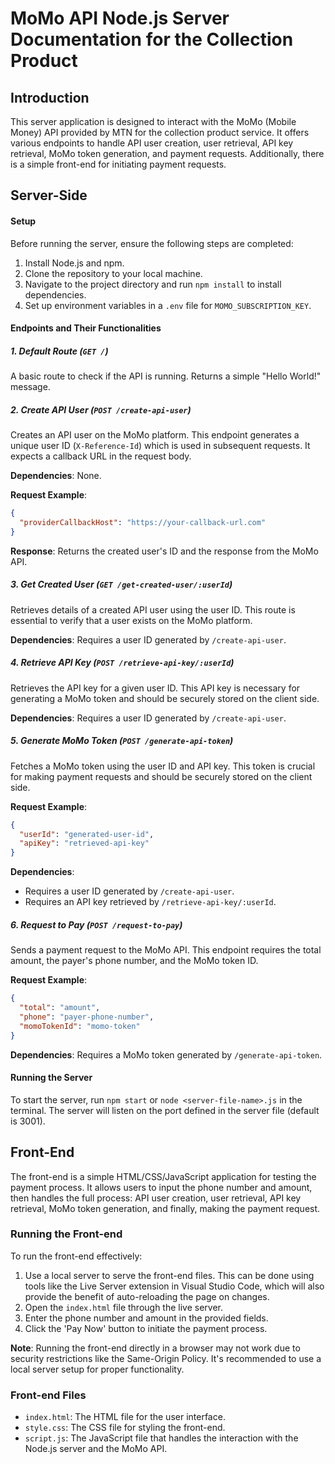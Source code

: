 # MoMo API Node.js Server Documentation for the Collection Product

## Introduction

This server application is designed to interact with the MoMo (Mobile Money) API provided by MTN for the collection product service. It offers various endpoints to handle API user creation, user retrieval, API key retrieval, MoMo token generation, and payment requests. Additionally, there is a simple front-end for initiating payment requests.

## Server-Side

#### Setup

Before running the server, ensure the following steps are completed:

1. Install Node.js and npm.
2. Clone the repository to your local machine.
3. Navigate to the project directory and run `npm install` to install dependencies.
4. Set up environment variables in a `.env` file for `MOMO_SUBSCRIPTION_KEY`.

#### Endpoints and Their Functionalities

##### 1. Default Route (`GET /`)

A basic route to check if the API is running. Returns a simple "Hello World!" message.

##### 2. Create API User (`POST /create-api-user`)

Creates an API user on the MoMo platform. This endpoint generates a unique user ID (`X-Reference-Id`) which is used in subsequent requests. It expects a callback URL in the request body.

**Dependencies**: None.

**Request Example**:

```json
{
  "providerCallbackHost": "https://your-callback-url.com"
}
```

**Response**: Returns the created user's ID and the response from the MoMo API.

##### 3. Get Created User (`GET /get-created-user/:userId`)

Retrieves details of a created API user using the user ID. This route is essential to verify that a user exists on the MoMo platform.

**Dependencies**: Requires a user ID generated by `/create-api-user`.

##### 4. Retrieve API Key (`POST /retrieve-api-key/:userId`)

Retrieves the API key for a given user ID. This API key is necessary for generating a MoMo token and should be securely stored on the client side.

**Dependencies**: Requires a user ID generated by `/create-api-user`.

##### 5. Generate MoMo Token (`POST /generate-api-token`)

Fetches a MoMo token using the user ID and API key. This token is crucial for making payment requests and should be securely stored on the client side.

**Request Example**:

```json
{
  "userId": "generated-user-id",
  "apiKey": "retrieved-api-key"
}
```

**Dependencies**:

- Requires a user ID generated by `/create-api-user`.
- Requires an API key retrieved by `/retrieve-api-key/:userId`.

##### 6. Request to Pay (`POST /request-to-pay`)

Sends a payment request to the MoMo API. This endpoint requires the total amount, the payer's phone number, and the MoMo token ID.

**Request Example**:

```json
{
  "total": "amount",
  "phone": "payer-phone-number",
  "momoTokenId": "momo-token"
}
```

**Dependencies**: Requires a MoMo token generated by `/generate-api-token`.

#### Running the Server

To start the server, run `npm start` or `node <server-file-name>.js` in the terminal. The server will listen on the port defined in the server file (default is 3001).

## Front-End

The front-end is a simple HTML/CSS/JavaScript application for testing the payment process. It allows users to input the phone number and amount, then handles the full process: API user creation, user retrieval, API key retrieval, MoMo token generation, and finally, making the payment request.

### Running the Front-end

To run the front-end effectively:

1. Use a local server to serve the front-end files. This can be done using tools like the Live Server extension in Visual Studio Code, which will also provide the benefit of auto-reloading the page on changes.
2. Open the `index.html` file through the live server.
3. Enter the phone number and amount in the provided fields.
4. Click the 'Pay Now' button to initiate the payment process.

**Note**: Running the front-end directly in a browser may not work due to security restrictions like the Same-Origin Policy. It's recommended to use a local server setup for proper functionality.

### Front-end Files

- `index.html`: The HTML file for the user interface.
- `style.css`: The CSS file for styling the front-end.
- `script.js`: The JavaScript file that handles the interaction with the Node.js server and the MoMo API.
